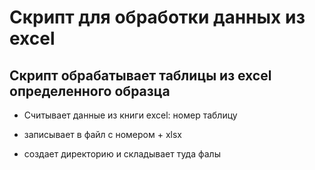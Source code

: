 # Скрипт для обработки данных из excel 
## Скрипт обрабатывает таблицы из excel определенного образца 
- Считывает данные из книги excel:
    номер
    таблицу
    
- записывает в файл с номером + xlsx

- создает директорию и складывает туда фалы
